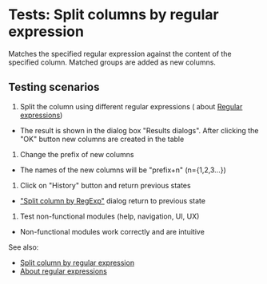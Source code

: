 <!-- TITLE: Tests: Split columns by RegExp -->
<!-- SUBTITLE: -->

# Tests: Split columns by regular expression

Matches the specified regular expression against the content of the specified column. Matched groups are added as new
columns.

## Testing scenarios

1. Split the column using different regular expressions (
   about [Regular expressions](https://www.regular-expressions.info))

* The result is shown in the dialog box "Results dialogs". After clicking the "OK" button new columns are created in the
  table

1. Change the prefix of new columns

* The names of the new columns will be "prefix+n" (n={1,2,3…})

1. Click on "History" button and return previous states

* ["Split column by RegExp"](extract-regexp.md) dialog return to previous state

1. Test non-functional modules (help, navigation, UI, UX)

* Non-functional modules work correctly and are intuitive

See also:

* [Split column by regular expression](extract-regexp.md)
* [About regular expressions](https://www.regular-expressions.info)
